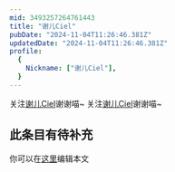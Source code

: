 ```yaml
---
mid: 3493257264761443
title: "谢儿Ciel"
pubDate: "2024-11-04T11:26:46.381Z"
updatedDate: "2024-11-04T11:26:46.381Z"
profile:
  {
    Nickname: ["谢儿Ciel"],
  }
---
```


关注[谢儿Ciel](https://space.bilibili.com/3493257264761443)谢谢喵~ 关注[谢儿Ciel](https://space.bilibili.com/3493257264761443)谢谢喵~

## 此条目有待补充
你可以在[这里](https://github.com/Yuhanawa/VTuber.ICU/edit/master/src/content/v/谢儿Ciel/index.md)编辑本文
